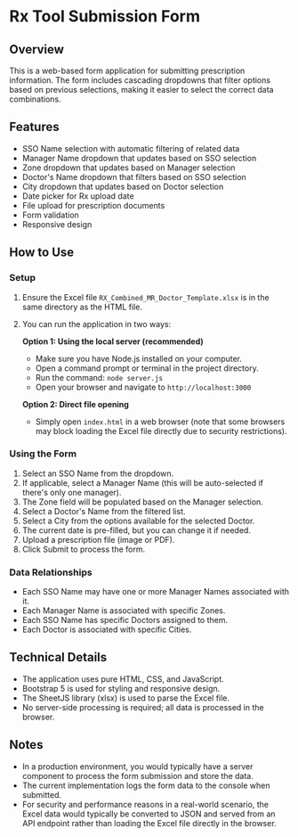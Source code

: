 # Rx Tool Submission Form

## Overview
This is a web-based form application for submitting prescription information. The form includes cascading dropdowns that filter options based on previous selections, making it easier to select the correct data combinations.

## Features
- SSO Name selection with automatic filtering of related data
- Manager Name dropdown that updates based on SSO selection
- Zone dropdown that updates based on Manager selection
- Doctor's Name dropdown that filters based on SSO selection
- City dropdown that updates based on Doctor selection
- Date picker for Rx upload date
- File upload for prescription documents
- Form validation
- Responsive design

## How to Use

### Setup
1. Ensure the Excel file `RX_Combined_MR_Doctor_Template.xlsx` is in the same directory as the HTML file.
2. You can run the application in two ways:

   **Option 1: Using the local server (recommended)**
   - Make sure you have Node.js installed on your computer.
   - Open a command prompt or terminal in the project directory.
   - Run the command: `node server.js`
   - Open your browser and navigate to `http://localhost:3000`
   
   **Option 2: Direct file opening**
   - Simply open `index.html` in a web browser (note that some browsers may block loading the Excel file directly due to security restrictions).

### Using the Form
1. Select an SSO Name from the dropdown.
2. If applicable, select a Manager Name (this will be auto-selected if there's only one manager).
3. The Zone field will be populated based on the Manager selection.
4. Select a Doctor's Name from the filtered list.
5. Select a City from the options available for the selected Doctor.
6. The current date is pre-filled, but you can change it if needed.
7. Upload a prescription file (image or PDF).
8. Click Submit to process the form.

### Data Relationships
- Each SSO Name may have one or more Manager Names associated with it.
- Each Manager Name is associated with specific Zones.
- Each SSO Name has specific Doctors assigned to them.
- Each Doctor is associated with specific Cities.

## Technical Details
- The application uses pure HTML, CSS, and JavaScript.
- Bootstrap 5 is used for styling and responsive design.
- The SheetJS library (xlsx) is used to parse the Excel file.
- No server-side processing is required; all data is processed in the browser.

## Notes
- In a production environment, you would typically have a server component to process the form submission and store the data.
- The current implementation logs the form data to the console when submitted.
- For security and performance reasons in a real-world scenario, the Excel data would typically be converted to JSON and served from an API endpoint rather than loading the Excel file directly in the browser.